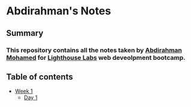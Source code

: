 # Abdirahman's Notes

## Summary

### This repository contains all the notes taken by [Abdirahman Mohamed](https://github.com/Amohamed96) for [Lighthouse Labs](https://www.lighthouselabs.ca/en/web-development-bootcamp?gclid=CjwKCAjwq9mLBhB2EiwAuYdMtWZTMfmJDqy0rLO5TFgaxIB5aOXYp6dDfOJxXwexhx9X8CPBs33V8xoCeJ0QAvD_BwE) web deveolpment bootcamp.

## Table of contents 

* [Week 1](/Week_1)
  * [Day 1](/Week_1/Day_1)
    

